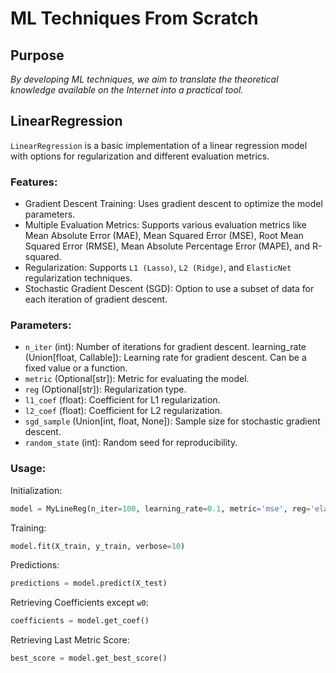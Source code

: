 # ML Techniques From Scratch

## Purpose
_By developing ML techniques, we aim to translate the theoretical knowledge available on the Internet into a practical tool._


## LinearRegression
`LinearRegression` is a basic implementation of a linear regression model with options for regularization and different evaluation metrics.  


### Features:
- Gradient Descent Training: Uses gradient descent to optimize the model parameters.  
- Multiple Evaluation Metrics: Supports various evaluation metrics like Mean Absolute Error (MAE), Mean Squared Error (MSE), Root Mean Squared Error (RMSE), Mean Absolute Percentage Error (MAPE), and R-squared.
- Regularization: Supports `L1 (Lasso)`, `L2 (Ridge)`, and `ElasticNet` regularization techniques.
- Stochastic Gradient Descent (SGD): Option to use a subset of data for each iteration of gradient descent.

### Parameters:
- `n_iter` (int): Number of iterations for gradient descent.
learning_rate (Union[float, Callable]): Learning rate for gradient descent. Can be a fixed value or a function.
- `metric` (Optional[str]): Metric for evaluating the model.
- `reg` (Optional[str]): Regularization type.
- `l1_coef` (float): Coefficient for L1 regularization.
- `l2_coef` (float): Coefficient for L2 regularization.
- `sgd_sample` (Union[int, float, None]): Sample size for stochastic gradient descent.
- `random_state` (int): Random seed for reproducibility.

### Usage:
Initialization:
```python
model = MyLineReg(n_iter=100, learning_rate=0.1, metric='mse', reg='elasticnet', l1_coef=0.1, l2_coef=0.1, sgd_sample=0.1)
```

Training:
```python
model.fit(X_train, y_train, verbose=10)
```

Predictions:
```python
predictions = model.predict(X_test)
```

Retrieving Coefficients except `w0`:
```python
coefficients = model.get_coef()
```

Retrieving Last Metric Score:
```python
best_score = model.get_best_score()
```

